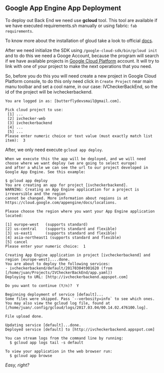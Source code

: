 ## Google App Engine App Deployment

To deploy out Back End we need use **gcloud** tool. This tool are available
if we have executed requirements.sh manually or using fabric: 
`fab requirements`.

To know more about the installation of gloud take a look to official [docs](https://cloud.google.com/sdk/docs/#install_the_latest_cloud_tools_version_cloudsdk_current_version).

After we need initialize the SDK using `/google-cloud-sdk/bin/gcloud init`
and to do this we need a Googe Account, because the program will
search if we have available projects in [Google Cloud Platform](https://console.cloud.google.com) account.
It will try to link with one of your project to make the next operations that you need.

So, before you do this you will need create a new project in 
Google Cloud Platform console, to do this only need click in `Create Project`
near main manu toolbar and set a cool name, in our case:
IVCheckerBackEnd, so the id of the project will be ivcheckerbackend.

    You are logged in as: [butterflydevsmail@gmail.com].
    
    Pick cloud project to use: 
     [1] ...
     [2] ivchecker-web
     [3] ivcheckerbackend
     [4] ...
     [5] ...
    Please enter numeric choice or text value (must exactly match list 
    item):  3

After, we only need execute `gcloud app deploy`.

    When we execute this the app will be deployed, and we will need
    choose where we want deploy (we are going to select europe)
    and after a while we can see the url to our project developed in
    Google App Engine. See this example:
    
    $ gcloud app deploy
    You are creating an app for project [ivcheckerbackend].
    WARNING: Creating an App Engine application for a project is irreversible and the region
    cannot be changed. More information about regions is at
    https://cloud.google.com/appengine/docs/locations.
    
    Please choose the region where you want your App Engine application 
    located:
    
    [1] europe-west   (supports standard)
    [2] us-central    (supports standard and flexible)
    [3] us-east1      (supports standard and flexible)
    [4] asia-northeast1 (supports standard and flexible)
    [5] cancel
    Please enter your numeric choice:  1
    
    Creating App Engine application in project [ivcheckerbackend] and region [europe-west]....done.                                                                                 
    You are about to deploy the following services:
    - ivcheckerbackend/default/20170304t001620 (from [/home/juan/Projects/IVCheckerBackEnd/app.yaml])
    Deploying to URL: [http://ivcheckerbackend.appspot.com]
    
    Do you want to continue (Y/n)?  Y   
    
    Beginning deployment of service [default]...
    Some files were skipped. Pass `--verbosity=info` to see which ones.
    You may also view the gcloud log file, found at
    [/home/juan/.config/gcloud/logs/2017.03.04/00.14.02.476100.log].
    
    File upload done.
    
    Updating service [default]...done.                                                                                                                                              
    Deployed service [default] to [http://ivcheckerbackend.appspot.com]
    
    You can stream logs from the command line by running:
      $ gcloud app logs tail -s default
    
    To view your application in the web browser run:
      $ gcloud app browse



*Easy, right?*